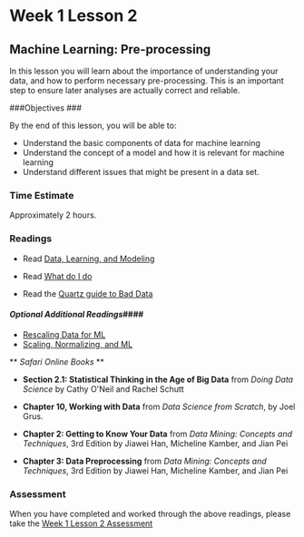 # Week 1 Lesson 2 #
## Machine Learning: Pre-processing ##

In this lesson you will learn about the importance of understanding your
data, and how to perform necessary pre-processing. This is an important
step to ensure later analyses are actually correct and reliable.

###Objectives ###

By the end of this lesson, you will be able to:

- Understand the basic components of data for machine learning
- Understand the concept of a model and how it is relevant for machine learning
- Understand different issues that might be present in a data set. 

### Time Estimate ###

Approximately 2 hours.

### Readings ####

- Read [Data, Learning, and Modeling](http://machinelearningmastery.com/data-learning-and-modeling/)
- Read [What do I do](http://simplystatistics.org/2014/06/13/what-i-do-when-i-get-a-new-data-set-as-told-through-tweets/)

- Read the [Quartz guide to Bad Data](https://github.com/Quartz/bad-data-guide)

#### *Optional Additional Readings*####

- [Rescaling Data for ML](http://machinelearningmastery.com/rescaling-data-for-machine-learning-in-python-with-scikit-learn/)
- [Scaling, Normalizing, and ML](https://www.pythonprogramming.net/preprocessing-machine-learning/) 

** _Safari Online Books_ **

- **Section 2.1: Statistical Thinking in the Age of Big Data** from _Doing Data Science_ by Cathy O'Neil and Rachel Schutt 

- **Chapter 10, Working with Data** from _Data Science from Scratch_, by Joel Grus.

- **Chapter 2: Getting to Know Your Data** from _Data Mining: Concepts and Techniques_, 3rd Edition by Jiawei Han, Micheline Kamber, and Jian Pei
- **Chapter 3: Data Preprocessing** from _Data Mining: Concepts and Techniques_, 3rd Edition by Jiawei Han, Micheline Kamber, and Jian Pei

### Assessment ###

When you have completed and worked through the above readings, please
take the [Week 1 Lesson 2 Assessment](https://learn.illinois.edu/mod/quiz/view.php?id=1325221)



